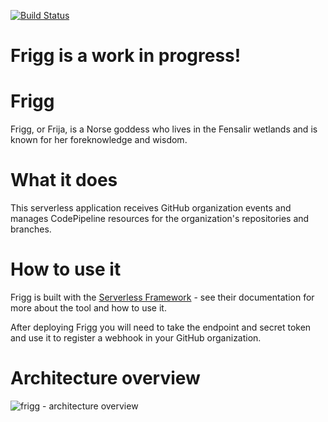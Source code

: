[![Build Status][travis-badge]][travis-badge-url]

# Frigg is a work in progress!

# Frigg
Frigg, or Frija, is a Norse goddess who lives in the Fensalir wetlands and is known for her foreknowledge and wisdom.

# What it does
This serverless application receives GitHub organization events and manages CodePipeline resources for the organization's repositories and branches.

# How to use it
Frigg is built with the [Serverless Framework](https://serverless.com/) - see their documentation for more about the tool and how to use it.

After deploying Frigg you will need to take the endpoint and secret token and use it to register a webhook in your GitHub organization.

# Architecture overview
![frigg - architecture overview](https://cloud.githubusercontent.com/assets/2955468/25515592/43a3249e-2bab-11e7-8314-46ca919ca36a.png)

[travis-badge]: https://travis-ci.org/manwaring/frigg.svg?branch=master		
[travis-badge-url]: https://travis-ci.org/manwaring/frigg
